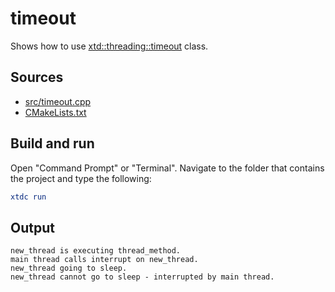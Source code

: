 # timeout

Shows how to use [xtd::threading::timeout](https://gammasoft71.github.io/xtd/reference_guides/latest/classxtd_1_1threading_1_1timeout.html) class.

## Sources

* [src/timeout.cpp](src/timeout.cpp)
* [CMakeLists.txt](CMakeLists.txt)

## Build and run

Open "Command Prompt" or "Terminal". Navigate to the folder that contains the project and type the following:

```cmake
xtdc run
```

## Output

```
new_thread is executing thread_method.
main thread calls interrupt on new_thread.
new_thread going to sleep.
new_thread cannot go to sleep - interrupted by main thread.
```
